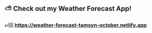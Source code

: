 ## ⛅ Check out my Weather Forecast App!

### 👉🏼 https://weather-forecast-tamsyn-october.netlify.app
